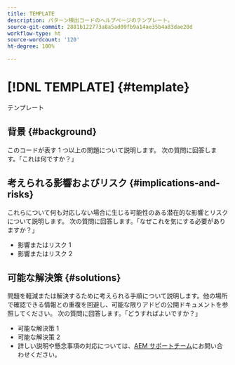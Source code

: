 ```yaml
---
title: TEMPLATE
description: パターン検出コードのヘルプページのテンプレート。
source-git-commit: 2881b122773a8a5ad09fb9a14ae35b4a83dae20d
workflow-type: ht
source-wordcount: '120'
ht-degree: 100%

---
```



# [!DNL TEMPLATE] {#template}

テンプレート

## 背景 {#background}

このコードが表す 1 つ以上の問題について説明します。
次の質問に回答します。「これは何ですか？」

## 考えられる影響およびリスク {#implications-and-risks}

これらについて何も対応しない場合に生じる可能性のある潜在的な影響とリスクについて説明します。
次の質問に回答します。「なぜこれを気にする必要がありますか？」

* 影響またはリスク 1
* 影響またはリスク 2

## 可能な解決策 {#solutions}

問題を軽減または解決するために考えられる手順について説明します。他の場所で確認できる情報との重複を回避し、可能な限りアドビの公開ドキュメントを参照してください。
次の質問に回答します。「どうすればよいですか？」

* 可能な解決策 1
* 可能な解決策 2
* 詳しい説明や懸念事項の対応については、[AEM サポートチーム](https://helpx.adobe.com/jp/enterprise/using/support-for-experience-cloud.html)にお問い合わせください。
